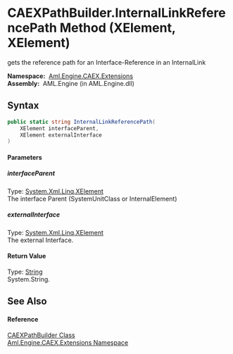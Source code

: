 CAEXPathBuilder.InternalLinkReferencePath Method (XElement, XElement)
=====================================================================
gets the reference path for an Interface-Reference in an InternalLink

  **Namespace:**  [Aml.Engine.CAEX.Extensions][1]  
  **Assembly:**  AML.Engine (in AML.Engine.dll)

Syntax
------

```csharp
public static string InternalLinkReferencePath(
	XElement interfaceParent,
	XElement externalInterface
)
```

#### Parameters

##### *interfaceParent*
Type: [System.Xml.Linq.XElement][2]  
 The interface Parent (SystemUnitClass or InternalElement)

##### *externalInterface*
Type: [System.Xml.Linq.XElement][2]  
 The external Interface.

#### Return Value
Type: [String][3]  
 System.String. 

See Also
--------

#### Reference
[CAEXPathBuilder Class][4]  
[Aml.Engine.CAEX.Extensions Namespace][1]  

[1]: ../README.md
[2]: https://docs.microsoft.com/dotnet/api/system.xml.linq.xelement
[3]: https://docs.microsoft.com/dotnet/api/system.string
[4]: README.md
[5]: https://www.automationml.org
[6]: ../../icons/logoShade.png